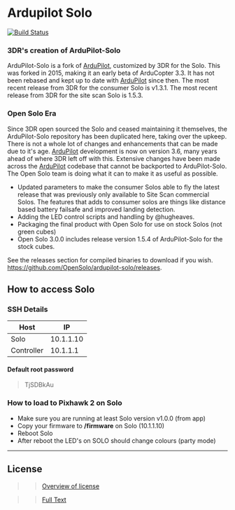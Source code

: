 # Ardupilot Solo

[![Build Status](https://travis-ci.org/OpenSolo/ardupilot-solo.svg?branch=master)](https://travis-ci.org/OpenSolo/ardupilot-solo)

### 3DR's creation of ArduPilot-Solo
ArduPilot-Solo is a fork of [ArduPilot](https://www.github.com/ArduPilot/ArduPilot), customized by 3DR for the Solo. This was forked in 2015, making it an early beta of ArduCopter 3.3. It has not been rebased and kept up to date with [ArduPilot](https://www.github.com/ArduPilot/ArduPilot) since then.  The most recent release from 3DR for the consumer Solo is v1.3.1.  The most recent release from 3DR for the site scan Solo is 1.5.3.

### Open Solo Era
Since 3DR open sourced the Solo and ceased maintaining it themselves, the ArduPilot-Solo repository has been duplicated here, taking over the upkeep.  There is not a whole lot of changes and enhancements that can be made due to it's age.  [ArduPilot](https://www.github.com/ArduPilot/ArduPilot) development is now on version 3.6, many years ahead of where 3DR left off with this.  Extensive changes have been made across the [ArduPilot](https://www.github.com/ArduPilot/ArduPilot) codebase that cannot be backported to ArduPilot-Solo. The Open Solo team is doing what it can to make it as useful as possible.
- Updated parameters to make the consumer Solos able to fly the latest release that was previously only available to Site Scan commercial Solos.  The features that adds to consumer solos are things like distance based battery failsafe and improved landing detection.
- Adding the LED control scripts and handling by @hugheaves.
- Packaging the final product with Open Solo for use on stock Solos (not green cubes)
- Open Solo 3.0.0 includes release version 1.5.4 of ArduPilot-Solo for the stock cubes.

See the releases section for compiled binaries to download if you wish. https://github.com/OpenSolo/ardupilot-solo/releases.


## How to access Solo

### SSH Details

| Host | IP |
|------|----|
| Solo | 10.1.1.10 |
| Controller | 10.1.1.1 |

#### Default root password

> TjSDBkAu

### How to load to Pixhawk 2 on Solo

- Make sure you are running at least Solo version v1.0.0 (from app)
- Copy your firmware to **/firmware** on Solo (10.1.1.10)
- Reboot Solo
- After reboot the LED's on SOLO should change colours (party mode)
---

## License
>>[Overview of license](http://dev.ardupilot.com/wiki/license-gplv3)

>>[Full Text](https://github.com/diydrones/ardupilot/blob/master/COPYING.txt)
